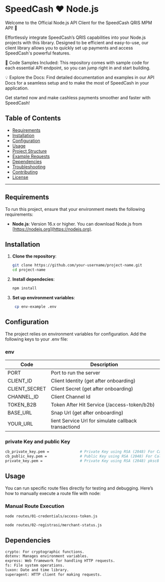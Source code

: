 # SpeedCash ❤️ Node.js

Welcome to the Official Node.js API Client for the SpeedCash QRIS MPM API! 🚀

Effortlessly integrate SpeedCash’s QRIS capabilities into your Node.js projects with this library. Designed to be efficient and easy-to-use, our client library allows you to quickly set up payments and access SpeedCash's powerful features.

📂 Code Samples Included: This repository comes with sample code for each essential API endpoint, so you can jump right in and start building.

💡 Explore the Docs: Find detailed documentation and examples in our API Docs for a seamless setup and to make the most of SpeedCash in your application.

Get started now and make cashless payments smoother and faster with SpeedCash!


## Table of Contents
- [Requirements](#requirements)
- [Installation](#installation)
- [Configuration](#configuration)
- [Usage](#usage)
- [Project Structure](#project-structure)
- [Example Requests](#example-requests)
- [Dependencies](#dependencies)
- [Troubleshooting](#troubleshooting)
- [Contributing](#contributing)
- [License](#license)

---

## Requirements

To run this project, ensure that your environment meets the following requirements:

- **Node.js**: Version 16.x or higher. You can download Node.js from [https://nodejs.org](https://nodejs.org).

## Installation

1. **Clone the repository**:
   ```bash
   git clone https://github.com/your-username/project-name.git
   cd project-name
   ```
2. **Install dependecies**:
   ```bash
   npm install
   ```
3. **Set up environment variables**:
   ```bash
    cp env-example .env
   ```

## Configuration
The project relies on environment variables for configuration. Add the following keys to your .env file:

### env

| Code                  | Description                                          | 
| --------------------- | ---------------------------------------------------- | 
| PORT                  | Port to run the server                               | 
| CLIENT_ID             | Client Identity (get after onboarding)               | 
| CLIENT_SECRET         | Client Secret (get after onboarding)                 | 
| CHANNEL_ID            | Client Channel Id                                    | 
| TOKEN_B2B             | Token After Hit Service (/access-token/b2b)          |                             
| BASE_URL              | Snap Url (get after onboarding)                      |                                    
| YOUR_URL              | lient Service Url for simulate callback transactiond |                                    



### private Key and public Key
``` bash
cb_private_key.pem =              # Private Key using RSA (2048) For Callback Geneate Signature 
cb_public_key.pem =               # Public Key using RSA (2048) For Callback Validation Signature 
private_key.pem =                 # Private Key using RSA (2048) pksc8 For Generate Service Signature 
```

## Usage
You can run specific route files directly for testing and debugging. Here’s how to manually execute a route file with node:

### Manual Route Execution
``` bash
node routes/01-credentials/access-token.js
```
``` bash
node routes/02-registrasi/merchant-status.js 
```

## Dependencies
``` bash
crypto: For cryptographic functions.
dotenv: Manages environment variables.
express: Web framework for handling HTTP requests.
fs: File system operations.
luxon: Date and time library.
superagent: HTTP client for making requests.
```